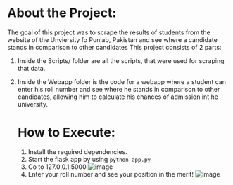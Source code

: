 # About the Project: 
The goal of this project was to scrape the results of students from the website of the Unviersity fo Punjab, Pakistan and see where a candidate stands in comparison to other candidates
This project consists of 2 parts:
1. Inside the Scripts/ folder are all the scripts, that were used for scraping that data.
2. Inside the Webapp folder is the code for a webapp where a student can enter his roll number and see where he stands in comparison to other candidates, allowing him to calculate his chances of admission int he university.

   # How to Execute:
   1. Install the required dependencies.
   2. Start the flask app by using `python app.py`
   3. Go to 127.0.0.1:5000
      ![image](https://github.com/user-attachments/assets/b09c3b37-70c9-4979-9630-baaabbeb6b5c)
   4. Enter your roll number and see your position in the merit!
  ![image](https://github.com/user-attachments/assets/2968916c-d06f-4bac-86bf-cc3a2ac23627)
